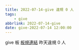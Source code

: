 ```yaml
---
title: 2022-07-14-give 違規 0 人
tags:
    - give
abbrlink: 2022-07-14-give
date: give-2022-07-14 12:00:00
---
```

give 板 [板規連結](https://www.ptt.cc/bbs/give/M.1612495900.A.C32.html)
昨天違規 0 人
